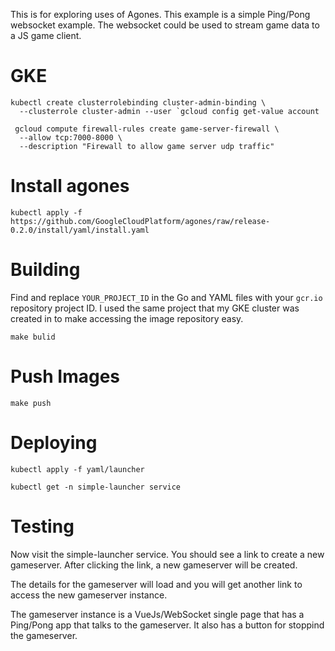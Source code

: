 This is for exploring uses of Agones. This example is a simple Ping/Pong websocket example.
The websocket could be used to stream game data to a JS game client.

GKE
===

```
kubectl create clusterrolebinding cluster-admin-binding \
  --clusterrole cluster-admin --user `gcloud config get-value account
```

```
 gcloud compute firewall-rules create game-server-firewall \
  --allow tcp:7000-8000 \
  --description "Firewall to allow game server udp traffic"
```

Install agones
==============

`kubectl apply -f https://github.com/GoogleCloudPlatform/agones/raw/release-0.2.0/install/yaml/install.yaml`

Building
========

Find and replace `YOUR_PROJECT_ID` in the Go and YAML files with your `gcr.io` repository project ID. I used the same project that my GKE cluster was created in to make accessing the image repository easy.

`make bulid`

Push Images
===========

`make push`

Deploying
=========

`kubectl apply -f yaml/launcher`

`kubectl get -n simple-launcher service`

Testing
=======
Now visit the simple-launcher service. You should see a link to create a new gameserver. After clicking the link, a new gameserver will be created.

The details for the gameserver will load and you will get another link to access the new gameserver instance.

The gameserver instance is a VueJs/WebSocket single page that has a Ping/Pong app that talks to the gameserver. It also has a button for stoppind the gameserver.
